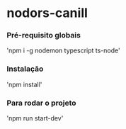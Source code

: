 # nodors-canill

### Pré-requisito globais
'npm i -g nodemon typescript ts-node'

### Instalação
'npm install'

### Para rodar o projeto
'npm run start-dev'